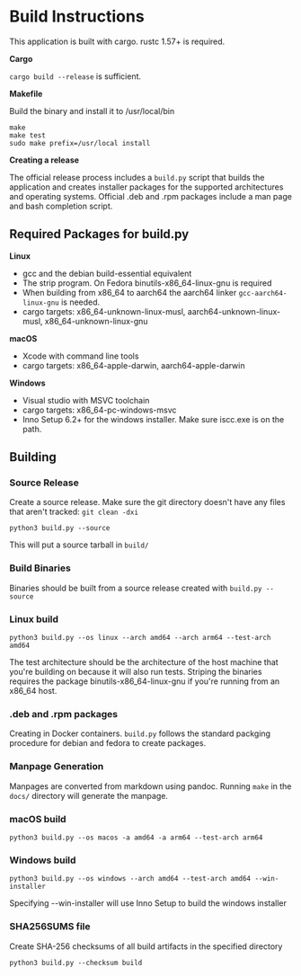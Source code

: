 # Build Instructions

This application is built with cargo. rustc 1.57+ is required.

**Cargo**

`cargo build --release` is sufficient.

**Makefile**

Build the binary and install it to /usr/local/bin
```
make
make test
sudo make prefix=/usr/local install
```

**Creating a release**

The official release process includes a `build.py` script that builds the
application and creates installer packages for the supported architectures
and operating systems. Official .deb and .rpm packages include a man page
and bash completion script.

## Required Packages for build.py

**Linux**

- gcc and the debian build-essential equivalent
- The strip program. On Fedora binutils-x86_64-linux-gnu is required
- When building from x86_64 to aarch64 the aarch64 linker
  `gcc-aarch64-linux-gnu` is needed.
- cargo targets: x86_64-unknown-linux-musl, aarch64-unknown-linux-musl,
  x86_64-unknown-linux-gnu

**macOS**

- Xcode with command line tools
- cargo targets: x86_64-apple-darwin, aarch64-apple-darwin

**Windows**

- Visual studio with MSVC toolchain
- cargo targets: x86_64-pc-windows-msvc
- Inno Setup 6.2+ for the windows installer. Make sure iscc.exe is on
  the path.

## Building

### Source Release
Create a source release. Make sure the git directory doesn't have any files
that aren't tracked: `git clean -dxi`

```
python3 build.py --source
```

This will put a source tarball in `build/`

### Build Binaries
Binaries should be built from a source release created with `build.py --source`

### Linux build
```
python3 build.py --os linux --arch amd64 --arch arm64 --test-arch amd64
```

The test architecture should be the architecture of the host machine that
you're building on because it will also run tests. Striping the binaries
requires the package binutils-x86_64-linux-gnu if you're running from an
x86_64 host.

### .deb and .rpm packages
Creating in Docker containers. `build.py` follows the standard packging
procedure for debian and fedora to create packages.

### Manpage Generation
Manpages are converted from markdown using pandoc. Running `make` in the
`docs/` directory will generate the manpage.

### macOS build
```
python3 build.py --os macos -a amd64 -a arm64 --test-arch arm64
```

### Windows build
```
python3 build.py --os windows --arch amd64 --test-arch amd64 --win-installer
```

Specifying --win-installer will use Inno Setup to build the windows
installer

### SHA256SUMS file
Create SHA-256 checksums of all build artifacts in the specified directory

```
python3 build.py --checksum build
```

